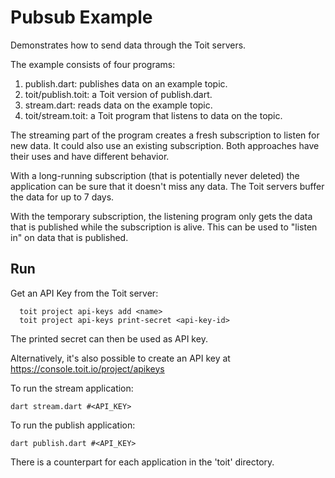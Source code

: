 # Pubsub Example

Demonstrates how to send data through the Toit servers.

The example consists of four programs:
1. publish.dart: publishes data on an example topic.
2. toit/publish.toit: a Toit version of publish.dart.
3. stream.dart: reads data on the example topic.
4. toit/stream.toit: a Toit program that listens to data on the topic.

The streaming part of the program creates a fresh subscription to listen for
new data. It could also use an existing subscription. Both approaches have
their uses and have different behavior.

With a long-running subscription (that is potentially never deleted) the
application can be sure that it doesn't miss any data. The Toit servers
buffer the data for up to 7 days.

With the temporary subscription, the listening program only gets the
data that is published while the subscription is alive. This can be used to
"listen in" on data that is published.

## Run

Get an API Key from the Toit server:
``` shell
  toit project api-keys add <name>
  toit project api-keys print-secret <api-key-id>
```
The printed secret can then be used as API key.

Alternatively, it's also possible to create an API key at
https://console.toit.io/project/apikeys

To run the stream application:
```
dart stream.dart #<API_KEY>
```

To run the publish application:
```
dart publish.dart #<API_KEY>
```

There is a counterpart for each application in the 'toit' directory.
